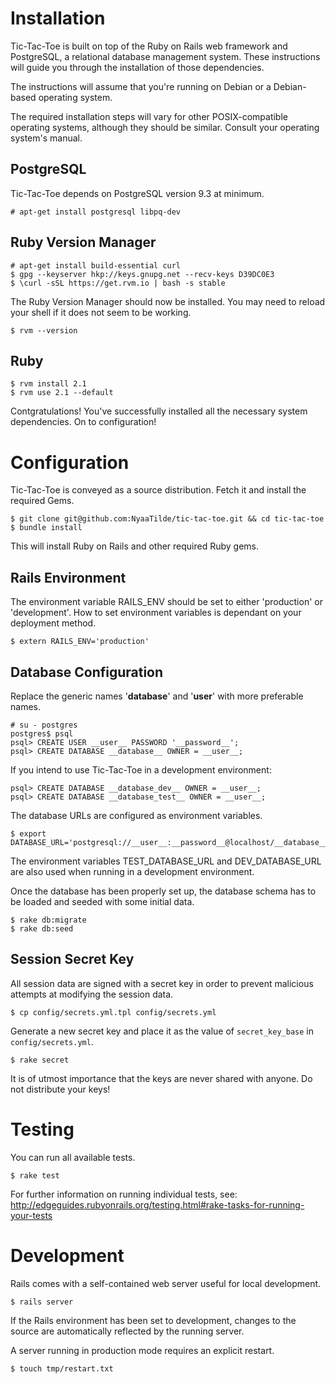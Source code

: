 Installation
============

Tic-Tac-Toe is built on top of the Ruby on Rails web framework and PostgreSQL,
a relational database management system. These instructions will guide you 
through the installation of those dependencies.

The instructions will assume that you're running on Debian or a Debian-based
operating system.

The required installation steps will vary for other POSIX-compatible operating
systems, although they should be similar. Consult your operating system's
manual.

PostgreSQL
----------

Tic-Tac-Toe depends on PostgreSQL version 9.3 at minimum.

    # apt-get install postgresql libpq-dev

Ruby Version Manager
--------------------

    # apt-get install build-essential curl
    $ gpg --keyserver hkp://keys.gnupg.net --recv-keys D39DC0E3
    $ \curl -sSL https://get.rvm.io | bash -s stable

The Ruby Version Manager should now be installed. You may need to reload your
shell if it does not seem to be working.

    $ rvm --version

Ruby
----

    $ rvm install 2.1
    $ rvm use 2.1 --default

Contgratulations! You've successfully installed all the necessary system
dependencies. On to configuration!

Configuration
=============

Tic-Tac-Toe is conveyed as a source distribution. Fetch it and install the
required Gems.

    $ git clone git@github.com:NyaaTilde/tic-tac-toe.git && cd tic-tac-toe
    $ bundle install

This will install Ruby on Rails and other required Ruby gems.

Rails Environment
-----------------

The environment variable RAILS_ENV should be set to either 'production' or
'development'. How to set environment variables is dependant on your deployment
method.

    $ extern RAILS_ENV='production'

Database Configuration
----------------------

Replace the generic names '__database__' and '__user__' with more preferable
names.

    # su - postgres
    postgres$ psql
    psql> CREATE USER __user__ PASSWORD '__password__';
    psql> CREATE DATABASE __database__ OWNER = __user__;

If you intend to use Tic-Tac-Toe in a development environment:

    psql> CREATE DATABASE __database_dev__ OWNER = __user__;
    psql> CREATE DATABASE __database_test__ OWNER = __user__;

The database URLs are configured as environment variables.

    $ export DATABASE_URL='postgresql://__user__:__password__@localhost/__database__'

The environment variables TEST_DATABASE_URL and DEV_DATABASE_URL are also used
when running in a development environment.

Once the database has been properly set up, the database schema has to be
loaded and seeded with some initial data.

    $ rake db:migrate
    $ rake db:seed

Session Secret Key
------------------

All session data are signed with a secret key in order to prevent malicious
attempts at modifying the session data.

    $ cp config/secrets.yml.tpl config/secrets.yml

Generate a new secret key and place it as the value of `secret_key_base` in
`config/secrets.yml`.

    $ rake secret

It is of utmost importance that the keys are never shared with anyone. Do not
distribute your keys!

Testing
=======

You can run all available tests.

    $ rake test

For further information on running individual tests, see:
<http://edgeguides.rubyonrails.org/testing.html#rake-tasks-for-running-your-tests>

Development
===========

Rails comes with a self-contained web server useful for local development.

    $ rails server

If the Rails environment has been set to development, changes to the source
are automatically reflected by the running server.

A server running in production mode requires an explicit restart.

    $ touch tmp/restart.txt
